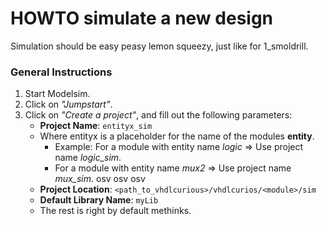 # HOWTO simulate a new design

Simulation should be easy peasy lemon squeezy, just like for 1_smoldrill.  

### General Instructions

1. Start Modelsim.
2. Click on *"Jumpstart"*.
3. Click on *"Create a project"*, and fill out the following parameters:
    * **Project Name**: `entityx_sim`
    * Where entityx is a placeholder for the name of the modules **entity**.  
        * Example: For a module with entity name *logic* => Use project name *logic_sim*. 
        * For a module with entity name *mux2* => Use project name *mux_sim*.  osv osv osv
    * **Project Location**: `<path_to_vhdlcurious>/vhdlcurios/<module>/sim`
    * **Default Library Name**: `myLib`  
    * The rest is right by default methinks.
